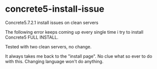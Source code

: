 concrete5-install-issue
=======================

Concrete5.7.2.1 install issues on clean servers

The following error keeps coming up every single time i try to install Concrete5 FULL INSTALL.

Tested with two clean servers, no change.

It always takes me back to the "install page". No clue what so ever to do with this. Changing language won't do anything.
